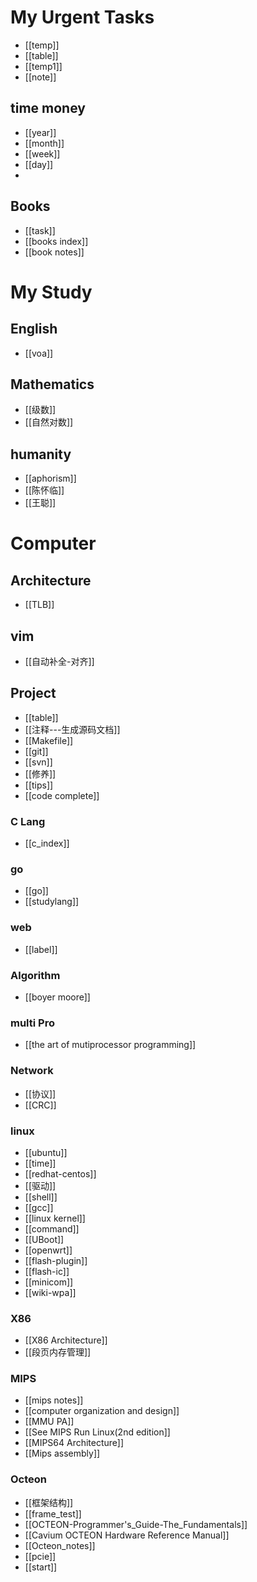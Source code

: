 # My Urgent Tasks
* [[temp]]
* [[table]]
* [[temp1]]
* [[note]]
## time money 
* [[year]]
* [[month]]
* [[week]]
* [[day]]
* 
## Books
* [[task]]
* [[books index]]
* [[book notes]]

# My Study 
## English
* [[voa]]
## Mathematics
* [[级数]]
* [[自然对数]]
## humanity  
* [[aphorism]]
* [[陈怀临]] 
* [[王聪]]
# Computer 
## Architecture
* [[TLB]]
## vim 
* [[自动补全-对齐]]
## Project 
* [[table]]
* [[注释---生成源码文档]]
* [[Makefile]]
* [[git]]
* [[svn]]
* [[修养]]
* [[tips]]
* [[code complete]]
### C Lang	
* [[c_index]]
 
### go
* [[go]]
* [[studylang]]

### web
* [[label]]
### Algorithm
* [[boyer moore]]
### multi Pro
* [[the art of mutiprocessor programming]]
### Network 
* [[协议]]
* [[CRC]]
### linux
* [[ubuntu]]
* [[time]]
* [[redhat-centos]]
* [[驱动]]
* [[shell]]
* [[gcc]]
* [[linux kernel]]
* [[command]]
* [[UBoot]]
* [[openwrt]]
* [[flash-plugin]]
* [[flash-ic]]
* [[minicom]]
* [[wiki-wpa]]
### X86
* [[X86 Architecture]]
* [[段页内存管理]]

### MIPS
* [[mips notes]]
* [[computer organization and design]]
* [[MMU PA]]
* [[See MIPS Run Linux(2nd edition]]
* [[MIPS64 Architecture]]
* [[Mips assembly]]
### Octeon 
* [[框架结构]]
* [[frame_test]]
* [[OCTEON-Programmer's_Guide-The_Fundamentals]]
* [[Cavium OCTEON Hardware Reference Manual]]
* [[Octeon_notes]]
* [[pcie]]
* [[start]]
